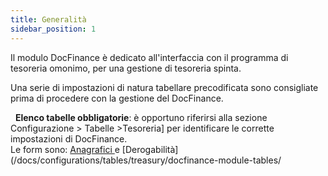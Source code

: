 ```yaml
---
title: Generalità
sidebar_position: 1
---
```


Il modulo DocFinance è dedicato all'interfaccia con il programma di tesoreria omonimo, per una gestione di tesoreria spinta.

Una serie di impostazioni di natura tabellare precodificata sono consigliate prima di procedere con la gestione del DocFinance.

 
**Elenco tabelle obbligatorie**: è opportuno riferirsi alla sezione  Configurazione > Tabelle >Tesoreria] per identificare le corrette impostazioni di DocFinance.  
Le form sono:  [Anagrafici ](/docs/configurations/tables/treasury/docfinance-module-tables/registers) e  [Derogabilità](/docs/configurations/tables/treasury/docfinance-module-tables/
